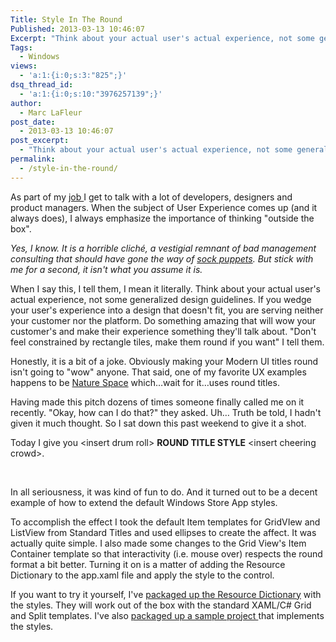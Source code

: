 ```yaml
---
Title: Style In The Round
Published: 2013-03-13 10:46:07
Excerpt: "Think about your actual user's actual experience, not some generalized design guidelines. If you wedge your user's experience into a design that doesn't fit, you are serving neither your customer nor the platform. Do something amazing that will wow your customer's and make their experience something they'll talk about. Make something ROUND!"
Tags:
  - Windows
views:
  - 'a:1:{i:0;s:3:"825";}'
dsq_thread_id:
  - 'a:1:{i:0;s:10:"3976257139";}'
author:
  - Marc LaFleur
post_date:
  - 2013-03-13 10:46:07
post_excerpt:
  - "Think about your actual user's actual experience, not some generalized design guidelines. If you wedge your user's experience into a design that doesn't fit, you are serving neither your customer nor the platform. Do something amazing that will wow your customer's and make their experience something they'll talk about. Make something ROUND!"
permalink:
  - /style-in-the-round/
---
```

As part of my <a href="http://massivescale.azurewebsites.net/about/" target="_blank">job </a>I get to talk with a lot of developers, designers and product managers. When the subject of User Experience comes up (and it always does), I always emphasize the importance of thinking "outside the box".

<em>Yes, I know. It is a horrible cliché, a vestigial remnant of bad management consulting that should have gone the way of <a href="http://siliconangle.com/files/2011/03/pets-dot-com1-300x300.jpg" target="_blank">sock puppets</a>. But stick with me for a second, it isn't what you assume it is.
</em>

When I say this, I tell them, I mean it literally. Think about your actual user's actual experience, not some generalized design guidelines. If you wedge your user's experience into a design that doesn't fit, you are serving neither your customer nor the platform. Do something amazing that will wow your customer's and make their experience something they'll talk about. "Don't feel constrained by rectangle tiles, make them round if you want" I tell them.

Honestly, it is a bit of a joke. Obviously making your Modern UI titles round isn't going to "wow" anyone. That said, one of my favorite UX examples happens to be <a href="http://apps.microsoft.com/windows/en-us/app/naturespace-relax-meditate/5705b6e7-6912-42b3-9267-e79243931ee1/m/ROW" target="_blank">Nature Space</a> which…wait for it…uses round titles.

Having made this pitch dozens of times someone finally called me on it recently. "Okay, how can I do that?" they asked. Uh… Truth be told, I hadn't given it much thought. So I sat down this past weekend to give it a shot.

Today I give you &lt;insert drum roll&gt; <strong>ROUND TITLE STYLE</strong> &lt;insert cheering crowd&gt;.

<img alt="" src="http://massivescale.azurewebsites.net/wp-content/uploads/2013/03/031313_1546_OutsidetheB1.png" />

<img alt="" src="http://massivescale.azurewebsites.net/wp-content/uploads/2013/03/031313_1546_OutsidetheB2.png" />

In all seriousness, it was kind of fun to do. And it turned out to be a decent example of how to extend the default Windows Store App styles.

To accomplish the effect I took the default Item templates for GridVIew and ListView from Standard Titles and used ellipses to create the affect. It was actually quite simple. I also made some changes to the Grid View's Item Container template so that interactivity (i.e. mouse over) respects the round format a bit better. Turning it on is a matter of adding the Resource Dictionary to the app.xaml file and apply the style to the control.

If you want to try it yourself, I've <a href="http://massivescale.azurewebsites.net/wp-content/uploads/2013/03/RoundItemStyles.zip" target="_blank">packaged up the Resource Dictionary</a> with the styles. They will work out of the box with the standard XAML/C# Grid and Split templates. I've also <a href="http://massivescale.azurewebsites.net/wp-content/uploads/2013/03/RoundItemsProject.zip" target="_blank">packaged up a sample project </a>that implements the styles.